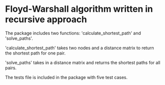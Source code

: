 # Floyd-Warshall algorithm written in recursive approach

The package includes two functions: 'calculate_shortest_path' and 'solve_paths'. 

'calculate_shortest_path' takes two nodes and a distance matrix to return the shortest path for one pair.

'solve_paths' takes in a distance matrix and returns the shortest paths for all pairs.


The tests file is included in the package with five test cases.
